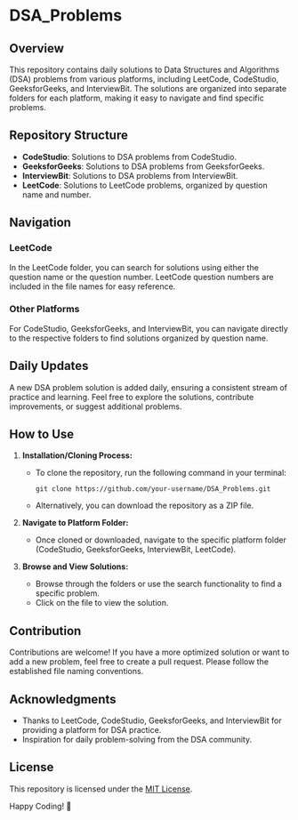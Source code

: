 # DSA_Problems

## Overview

This repository contains daily solutions to Data Structures and Algorithms (DSA) problems from various platforms, including LeetCode, CodeStudio, GeeksforGeeks, and InterviewBit. The solutions are organized into separate folders for each platform, making it easy to navigate and find specific problems.

## Repository Structure

- **CodeStudio**: Solutions to DSA problems from CodeStudio.
- **GeeksforGeeks**: Solutions to DSA problems from GeeksforGeeks.
- **InterviewBit**: Solutions to DSA problems from InterviewBit.
- **LeetCode**: Solutions to LeetCode problems, organized by question name and number.

## Navigation

### LeetCode

In the LeetCode folder, you can search for solutions using either the question name or the question number. LeetCode question numbers are included in the file names for easy reference.

### Other Platforms

For CodeStudio, GeeksforGeeks, and InterviewBit, you can navigate directly to the respective folders to find solutions organized by question name.

## Daily Updates

A new DSA problem solution is added daily, ensuring a consistent stream of practice and learning. Feel free to explore the solutions, contribute improvements, or suggest additional problems.

## How to Use

1. **Installation/Cloning Process:**
   - To clone the repository, run the following command in your terminal:
     ```
     git clone https://github.com/your-username/DSA_Problems.git
     ```
   - Alternatively, you can download the repository as a ZIP file.

2. **Navigate to Platform Folder:**
   - Once cloned or downloaded, navigate to the specific platform folder (CodeStudio, GeeksforGeeks, InterviewBit, LeetCode).

3. **Browse and View Solutions:**
   - Browse through the folders or use the search functionality to find a specific problem.
   - Click on the file to view the solution.

## Contribution

Contributions are welcome! If you have a more optimized solution or want to add a new problem, feel free to create a pull request. Please follow the established file naming conventions.

## Acknowledgments

- Thanks to LeetCode, CodeStudio, GeeksforGeeks, and InterviewBit for providing a platform for DSA practice.
- Inspiration for daily problem-solving from the DSA community.

## License

This repository is licensed under the [MIT License](LICENSE).

Happy Coding! 🚀
